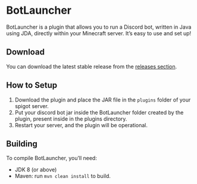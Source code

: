 # BotLauncher

BotLauncher is a plugin that allows you to run a Discord bot, written in Java using JDA, directly within your Minecraft server. It’s easy to use and set up!

## Download

You can download the latest stable release from the [releases section](https://github.com/SwiftServicesX/BotLauncher/releases). 

## How to Setup

1. Download the plugin and place the JAR file in the `plugins` folder of your spigot server.
2. Put your discord bot jar inside the BotLauncher folder created by the plugin, present inside in the plugins directory.
3. Restart your server, and the plugin will be operational.

## Building

To compile BotLauncher, you’ll need:

- JDK 8 (or above)
- Maven: run `mvn clean install` to build.
